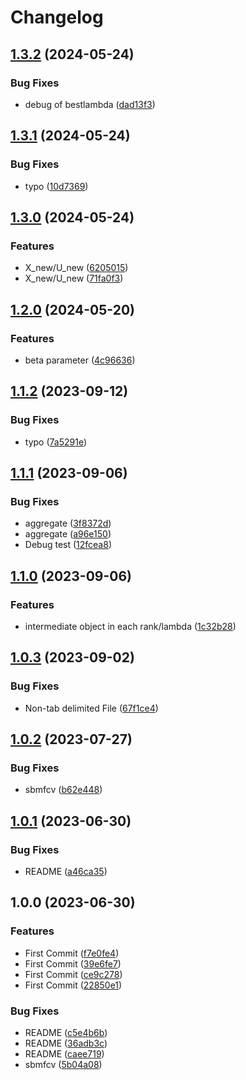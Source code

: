 # Changelog

## [1.3.2](https://github.com/chiba-ai-med/SBMFCV/compare/v1.3.1...v1.3.2) (2024-05-24)


### Bug Fixes

* debug of bestlambda ([dad13f3](https://github.com/chiba-ai-med/SBMFCV/commit/dad13f37a395644f4c6a747dbacaf823b25f8dcf))

## [1.3.1](https://github.com/chiba-ai-med/SBMFCV/compare/v1.3.0...v1.3.1) (2024-05-24)


### Bug Fixes

* typo ([10d7369](https://github.com/chiba-ai-med/SBMFCV/commit/10d7369b3798096f30a7d899ded4b4b2f61d4dea))

## [1.3.0](https://github.com/chiba-ai-med/SBMFCV/compare/v1.2.0...v1.3.0) (2024-05-24)


### Features

* X_new/U_new ([6205015](https://github.com/chiba-ai-med/SBMFCV/commit/6205015de0a65b016755fd6ac1f998e21b54b19a))
* X_new/U_new ([71fa0f3](https://github.com/chiba-ai-med/SBMFCV/commit/71fa0f36a05d7c2e63b4cb5a2292724710473598))

## [1.2.0](https://github.com/chiba-ai-med/SBMFCV/compare/v1.1.2...v1.2.0) (2024-05-20)


### Features

* beta parameter ([4c96636](https://github.com/chiba-ai-med/SBMFCV/commit/4c966360464d7775e2df3dafd31f4624f693c220))

## [1.1.2](https://github.com/chiba-ai-med/SBMFCV/compare/v1.1.1...v1.1.2) (2023-09-12)


### Bug Fixes

* typo ([7a5291e](https://github.com/chiba-ai-med/SBMFCV/commit/7a5291ec216b94231d0b975845ed3722c8e3a008))

## [1.1.1](https://github.com/chiba-ai-med/SBMFCV/compare/v1.1.0...v1.1.1) (2023-09-06)


### Bug Fixes

* aggregate ([3f8372d](https://github.com/chiba-ai-med/SBMFCV/commit/3f8372da3742cdd608349656b849537bebb7b4b4))
* aggregate ([a96e150](https://github.com/chiba-ai-med/SBMFCV/commit/a96e150f4176ea897f9c9e0952cb897bfe4683c9))
* Debug test ([12fcea8](https://github.com/chiba-ai-med/SBMFCV/commit/12fcea8b57e09d63abb22019fa66f6c2326de997))

## [1.1.0](https://github.com/chiba-ai-med/SBMFCV/compare/v1.0.3...v1.1.0) (2023-09-06)


### Features

* intermediate object in each rank/lambda ([1c32b28](https://github.com/chiba-ai-med/SBMFCV/commit/1c32b2810ceeffc193802aa10902b833353da5b3))

## [1.0.3](https://github.com/chiba-ai-med/SBMFCV/compare/v1.0.2...v1.0.3) (2023-09-02)


### Bug Fixes

* Non-tab delimited File ([67f1ce4](https://github.com/chiba-ai-med/SBMFCV/commit/67f1ce4971eaed16a2952a809c4ae89414454d3e))

## [1.0.2](https://github.com/chiba-ai-med/SBMFCV/compare/v1.0.1...v1.0.2) (2023-07-27)


### Bug Fixes

* sbmfcv ([b62e448](https://github.com/chiba-ai-med/SBMFCV/commit/b62e4487d303aeeabd028c032e5fdb155e3a56bf))

## [1.0.1](https://github.com/chiba-ai-med/SBMFCV/compare/v1.0.0...v1.0.1) (2023-06-30)


### Bug Fixes

* README ([a46ca35](https://github.com/chiba-ai-med/SBMFCV/commit/a46ca3503f19a7b70771da75b95d6372723c1bb4))

## 1.0.0 (2023-06-30)


### Features

* First Commit ([f7e0fe4](https://github.com/chiba-ai-med/SBMFCV/commit/f7e0fe4b7144cfc1833448781ab8fba51554fdc8))
* First Commit ([39e6fe7](https://github.com/chiba-ai-med/SBMFCV/commit/39e6fe7906824bbe8117146248fdec416b18fa2e))
* First Commit ([ce9c278](https://github.com/chiba-ai-med/SBMFCV/commit/ce9c278f016747d82f014631369346ba165563c7))
* First Commit ([22850e1](https://github.com/chiba-ai-med/SBMFCV/commit/22850e18511e035687468113358b7d7319f16759))


### Bug Fixes

* README ([c5e4b6b](https://github.com/chiba-ai-med/SBMFCV/commit/c5e4b6b119f22db1f8bbeddf08b2baaf5a4d73f2))
* README ([36adb3c](https://github.com/chiba-ai-med/SBMFCV/commit/36adb3c5346a7d324215531e21bf56b9b7f72c80))
* README ([caee719](https://github.com/chiba-ai-med/SBMFCV/commit/caee719110088ca4d679fc3e09225ae3824f3bef))
* sbmfcv ([5b04a08](https://github.com/chiba-ai-med/SBMFCV/commit/5b04a08400c175a0cef68ea2575a7990f25e94e5))
